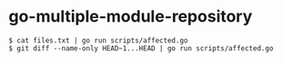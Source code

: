 # go-multiple-module-repository

```shell
$ cat files.txt | go run scripts/affected.go
$ git diff --name-only HEAD~1...HEAD | go run scripts/affected.go
```

